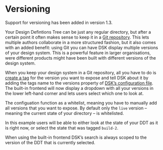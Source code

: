 # Versioning

<Banner title="Version Feature">
  Support for versioning has been added in version 1.3.
</Banner>

Your Design Defintions Tree can be just any regular directory, but after a certain point it often makes sense to keep it in a [Git repository](https://git-scm.com/). This lets multiple authors collaborate in a more structured fashion, but it also comes with an added benefit: using Git you can have DSK display multiple versions of your design system. This is a powerful feature in larger organisations, were different products might have been built with different versions of the design system.

When you keep your design system in a Git repository, all you have to do is [create a tag](https://git-scm.com/book/en/v2/Git-Basics-Tagging) for the version you want to expose and tell DSK about it by adding the tags name to the versions property of [DSK’s configuration file](/The-Design-Definitions-Tree/Configuration). The built-in frontend will now display a dropdown with all your versions in the lower left-hand corner and lets users select which one to look at.

The configuation function as a whitelist, meaning you have to manually add all versions that you want to expose. By default only the `live` version – meaning the current state of your directory – is whitelisted.

<CodeBlock title="dsk.yaml" language="yaml">
<script>
org: ACME Corp.
project: Example
lang: en
versions:
  - live
  - build-2
</script>
</CodeBlock>

In this example users will be able to either look at the state of your DDT as it is right now, or select the state that was tagged `build-2`.

When using the built-in frontend DSK’s search is always scoped to the version of the DDT that is currently selected.